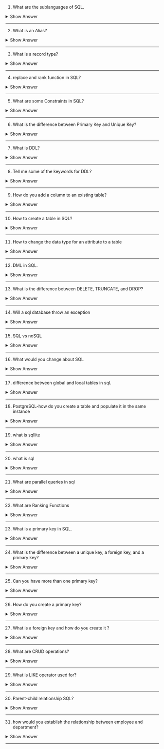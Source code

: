 1. What are the sublanguages of SQL.


<details><summary> Show Answer </summary>

<blockquote>

SQL (Structured Query Language) is a programming language designed for managing relational databases. There are several sub-languages of SQL, each with its own syntax and purpose. 

- Data Definition Language (DDL): DDL is used to define and modify the structure of a database. It includes commands such as CREATE, ALTER, and DROP, which are used to create, modify, and delete tables, views, indexes, and other database objects.

- Data Manipulation Language (DML): DML is used to manipulate the data stored in a database. It includes commands such as SELECT, INSERT, UPDATE, and DELETE, which are used to retrieve, add, modify, and remove data from tables.

- Data Query Language (DQL):  DQL is used to retrieve data from a database. DQL is a subset of the larger Data Manipulation Language (DML) and includes commands such as SELECT, which is used to query data from one or more tables in a database.

- Data Control Language (DCL): DCL is used to control access to a database. It includes commands such as GRANT and REVOKE, which are used to grant and revoke privileges to users and roles.

- Transaction Control Language (TCL): TCL is used to manage transactions in a database. It includes commands such as COMMIT, ROLLBACK, and SAVEPOINT, which are used to commit or rollback changes made to a database.

</blockquote>

</details>

---

2. What is an Alias?

<details><summary> Show Answer </summary>

<blockquote>

In SQL, an alias is a temporary name assigned to a table or column in a query. Aliases can be used to make column names more meaningful or to distinguish between multiple tables with similar names.

Aliases are created using the AS keyword, which is optional. Here's an example of creating an alias for a table:
```sql
SELECT * FROM employees AS emp;
```
In this example, the table "employees" is given the alias "emp". From this point forward in the query, the table can be referred to as "emp" instead of "employees". This can make the query more readable and easier to understand.

Aliases can also be used for columns. Here's an example:
```sql
SELECT first_name AS "First", last_name AS "Last" FROM employees;
```
In this example, the column "first_name" is given the alias "First", and the column "last_name" is given the alias "Last". This can be useful for making the column names more descriptive or easier to read.

Aliases are a powerful feature in SQL that can be used to make queries more readable and easier to understand.

</blockquote>

</details>

---
3. What is a record type?

<details><summary> Show Answer </summary>

<blockquote>
In SQL, a record type is a user-defined data type that represents a collection of related values. A record type is similar to a struct in other programming languages, and it allows you to define a custom data structure with its own fields and data types.

To define a record type in SQL, you use the CREATE TYPE statement. Here's an example:
```sql
CREATE TYPE person_type AS (
    first_name VARCHAR(50),
    last_name VARCHAR(50),
    email VARCHAR(100)
);
```
In this example, we define a record type called "person_type" with three fields: "first_name", "last_name", and "email". Each field has its own data type, which is specified after the field name.

Once you have defined a record type, you can use it as a data type for columns in tables or as a return type for stored procedures and functions. Here's an example of using the "person_type" record type as a column type:
```sql
CREATE TABLE employees (
    id INT,
    name person_type
);
```
In this example, we define a table called "employees" with two columns: "id" and "name". The "name" column is of type "person_type", which means it can store values with the same structure as the "person_type" record type we defined earlier.

Record types are a powerful feature in SQL that allow you to define custom data structures and make your database schema more expressive and easier to understand.

</blockquote>

</details>

---
4. replace and rank function in SQL?

<details><summary> Show Answer </summary>

<blockquote>
In SQL, the REPLACE function is used to replace all occurrences of a substring within a string with a new substring. The basic syntax for the REPLACE function is:
```sql
REPLACE(string, old_substring, new_substring)
```
Here, "string" is the original string that you want to modify, "old_substring" is the substring that you want to replace, and "new_substring" is the substring that you want to replace it with.

For example, if you have a string "Hello, world!" and you want to replace the comma with a space, you can use the following query:
```sql
SELECT REPLACE('Hello, world!', ',', ' ');
```
This will return the string "Hello world!" with the comma replaced by a space.

The RANK function in SQL is used to assign a rank to each row within a result set based on the values in one or more columns. The basic syntax for the RANK function is:
```sql
RANK() OVER (ORDER BY column1 [ASC/DESC], column2 [ASC/DESC], ...)
```
Here, "column1", "column2", etc. are the columns that you want to use for sorting the rows. You can specify multiple columns separated by commas, and you can specify the sort order (ascending or descending) for each column.

For example, if you have a table "employees" with columns "name" and "salary", and you want to assign a rank to each employee based on their salary, you can use the following query:
```sql
SELECT name, salary, RANK() OVER (ORDER BY salary DESC) AS rank
FROM employees;
```
This will return a result set with the employee name, salary, and rank, where the rank is assigned based on the salary in descending order. The employee with the highest salary will have a rank of 1, the employee with the second-highest salary will have a rank of 2, and so on.

</blockquote>

</details>

---

5. What are some Constraints in SQL?

<details><summary> Show Answer </summary>

<blockquote>

In SQL, a constraint is a rule that is defined on a table column or a group of columns to limit the type of data that can be inserted or updated in the table. Constraints help ensure data integrity and consistency by preventing invalid data from being stored in the table. Here are some common types of constraints in SQL:

- NOT NULL constraint: This constraint ensures that a column cannot contain NULL values. When a NOT NULL constraint is defined on a column, it means that every row in the table must have a value for that column.

- UNIQUE constraint: This constraint ensures that each value in a column or a group of columns is unique. When a UNIQUE constraint is defined on a column, it means that no two rows in the table can have the same value for that column.

- PRIMARY KEY constraint: This constraint is a combination of NOT NULL and UNIQUE constraints, and it ensures that each row in the table has a unique identifier. When a PRIMARY KEY constraint is defined on one or more columns, those columns become the primary key of the table.

- FOREIGN KEY constraint: This constraint ensures that a value in a column or a group of columns matches the value in another table's primary key or unique column. When a FOREIGN KEY constraint is defined on a column, it means that the values in that column must exist in the primary key or unique column of another table.

- CHECK constraint: This constraint ensures that the values in a column meet a certain condition. When a CHECK constraint is defined on a column, it means that the values in that column must meet the condition specified in the constraint.

- DEFAULT constraint: This constraint specifies a default value for a column if no value is provided during an insert operation. When a DEFAULT constraint is defined on a column, it means that if a value is not provided for that column during an insert operation, the default value will be used.

Constraints are an essential feature in SQL that helps maintain the quality and consistency of data in a database. By enforcing rules on the data, constraints ensure that the data is accurate and reliable, and it can be used effectively for various purposes.
</blockquote>

</details>

---

6. What is the difference between Primary Key and Unique Key?

<details><summary> Show Answer </summary>

<blockquote>
Both primary key and unique key are used to ensure the uniqueness of values in a column or a group of columns in a table. However, there are some differences between the two:

- Primary key: A primary key is a column or a group of columns that uniquely identifies each row in a table. It is used to enforce the integrity of the data and to ensure that each row has a unique identifier. A primary key can be defined on one or more columns, and it cannot contain NULL values. Each table can have only one primary key.

- Unique key: A unique key is a column or a group of columns that must contain unique values. It is used to ensure that no two rows in a table have the same values in the specified column(s). A unique key can be defined on one or more columns, and it can contain NULL values. Each table can have multiple unique keys.

Some key differences between primary key and unique key are:

- Primary keys are used to uniquely identify each row in a table, while unique keys are used to ensure that each row has unique values in the specified column(s).

- A primary key cannot contain NULL values, while a unique key can.

- Each table can have only one primary key, while it can have multiple unique keys.

- A foreign key in another table can reference a primary key in the current table, while a foreign key can reference a unique key as well.

Both primary key and unique key are used to ensure the uniqueness of values in a table, but primary key is used to uniquely identify each row in a table, while unique key is used to ensure unique values in a column or a group of columns.

</blockquote>

</details>

---
7. What is DDL?

<details><summary> Show Answer </summary>

<blockquote>

DDL stands for Data Definition Language. It is a set of SQL statements used to define, modify, and delete database objects such as tables, indexes, views, and constraints. DDL statements are used to create the database schema, which defines the structure and layout of the database.

Some common DDL statements in SQL include:

- CREATE: This statement is used to create a new database object such as a table, index, or view.

- ALTER: This statement is used to modify the structure of an existing database object such as a table, index, or view.

- DROP: This statement is used to delete an existing database object such as a table, index, or view.

- TRUNCATE: This statement is used to delete all the rows from a table, but the table structure remains intact.

DDL statements are used by database administrators and developers to define the structure of a database and to manage database objects. They play a crucial role in maintaining the integrity and consistency of the database, as they define the rules that govern the data stored in the database.

</blockquote>

</details>

---
8. Tell me some of the keywords for DDL?

<details><summary> Show Answer </summary>

<blockquote>

Here are some of the keywords used in DDL (Data Definition Language) in SQL:

- CREATE: This keyword is used to create a new database object such as a table, index, view, or constraint.

- ALTER: This keyword is used to modify the structure of an existing database object such as a table, index, view, or constraint.

- DROP: This keyword is used to delete an existing database object such as a table, index, view, or constraint.

- TRUNCATE: This keyword is used to delete all the rows from a table, but the table structure remains intact.

- RENAME: This keyword is used to rename an existing database object such as a table, column, or view.

- CONSTRAINT: This keyword is used to define a constraint on a database object such as a table, column, or view.

- INDEX: This keyword is used to create an index on a table.

- VIEW: This keyword is used to create a virtual table that is based on a select statement.


</blockquote>

</details>

---
9. How do you add a column to an existing table?

<details><summary> Show Answer </summary>

<blockquote>

To add a new column to an existing table in SQL, you can use the ALTER TABLE statement with the ADD keyword. Here's the basic syntax:
```sql
ALTER TABLE table_name
ADD column_name data_type;
```
where table_name is the name of the table to which you want to add the column, column_name is the name of the new column, and data_type is the data type of the column.

For example, if you want to add a new column "email" of data type VARCHAR(50) to a table named "customers", you can use the following SQL statement:
```sql
ALTER TABLE customers
ADD email VARCHAR(50);
```


</blockquote>

</details>

---
10. How to create a table in SQL?

<details><summary> Show Answer </summary>

<blockquote>

To create a new table in SQL, you can use the CREATE TABLE statement followed by the table name and the column definitions. Here's the basic syntax:
```sql
CREATE TABLE table_name (
   column1 datatype constraint,
   column2 datatype constraint,
   ...
);
```
where table_name is the name of the table you want to create, column1, column2, etc. are the column names, datatype is the data type of the column, and constraint is an optional constraint that can be added to the column.

For example, if you want to create a table named "employees" with columns for employee ID, name, age, and department, you can use the following SQL statement:
```sql
CREATE TABLE employees (
   emp_id INT PRIMARY KEY,
   name VARCHAR(50) NOT NULL,
   age INT,
   department VARCHAR(50)
);
```
This will create a new table "employees" with four columns: "emp_id", "name", "age", and "department". The "emp_id" column is defined as the primary key, while the "name" column is defined as not null, which means it cannot be left blank.

You can also add other constraints such as UNIQUE, CHECK, and FOREIGN KEY to the columns as required. Once the table is created, you can insert data into it using the INSERT INTO statement.


</blockquote>

</details>

---
11. How to change the data type for an attribute to a table 

<details><summary> Show Answer </summary>

<blockquote>

To change the data type of an attribute in a table, you can use the ALTER TABLE statement with the MODIFY keyword. Here's the basic syntax:
```sql
ALTER TABLE table_name
MODIFY column_name new_data_type;
```
where table_name is the name of the table, column_name is the name of the column whose data type you want to change, and new_data_type is the new data type for the column.

For example, if you want to change the data type of the "age" column in the "employees" table from INT to FLOAT, you can use the following SQL statement:
```sql
ALTER TABLE employees
MODIFY age FLOAT;
```
This will change the data type of the "age" column to FLOAT in the "employees" table.

Note that when you change the data type of a column, you may also need to update the values in that column to match the new data type. For example, if you change a column from INT to VARCHAR, you will need to make sure that all values in that column are converted to strings. Also, if the column you're modifying is used in any indexes or constraints, you may need to modify those as well.


</blockquote>

</details>

---
12. DML in SQL. 

<details><summary> Show Answer </summary>

<blockquote>

DML stands for Data Manipulation Language, which is a sub-language of SQL used to manipulate the data stored in a database. DML commands are used to insert, update, delete, and retrieve data from a table. Some of the commonly used DML commands in SQL are:

- SELECT - used to retrieve data from one or more tables
- INSERT - used to insert new rows of data into a table
- UPDATE - used to modify existing data in a table
- DELETE - used to delete rows of data from a table
- MERGE - used to update or insert data based on a condition

</blockquote>

</details>

---
13. What is the difference between DELETE, TRUNCATE, and DROP?

<details><summary> Show Answer </summary>

<blockquote>

DELETE, TRUNCATE, and DROP are all SQL commands used to remove data or objects from a database, but they differ in their scope and level of impact.

DELETE is a DML (Data Manipulation Language) command that removes rows of data from a table. It is used to selectively remove specific rows of data based on a condition specified in the WHERE clause. DELETE only removes data from the table and does not remove the table itself.

TRUNCATE is a DDL (Data Definition Language) command that removes all rows from a table, but does not remove the table structure. TRUNCATE is much faster than DELETE because it does not need to log the individual row deletions, but it also cannot be rolled back once it is executed. TRUNCATE also resets the identity seed value for the table, so any subsequent inserts will start with the initial value.

DROP is a DDL command that removes a table or other database object from the database. When a table is dropped, all data, indexes, and constraints associated with the table are also removed. DROP is a very powerful command and should be used with caution, as it can lead to data loss if used incorrectly.

In summary, DELETE is used to remove individual rows of data based on a condition, TRUNCATE is used to remove all rows from a table, and DROP is used to remove a table or other database object entirely. The level of impact and scope of each command should be considered carefully before using it in a production environment.

</blockquote>

</details>

---
14. Will a sql database throw an exception 

<details><summary> Show Answer </summary>

<blockquote>

Yes, a SQL database can throw exceptions or errors when there is an issue with executing a SQL statement.

For example, if you try to insert a row into a table with a primary key value that already exists, the database will throw a primary key violation error. Similarly, if you try to create a table with a column name that already exists in another table, the database will throw a column name conflict error.

In addition to syntax errors, databases can also throw exceptions for various reasons such as constraints violations, transaction failures, deadlocks, and other issues.

It's important to handle these exceptions properly in your application code to ensure that your application can recover from errors gracefully and provide a good user experience.

</blockquote>

</details>

---
15. SQL vs noSQL

<details><summary> Show Answer </summary>

<blockquote>

SQL (Structured Query Language) and NoSQL (Not Only SQL) are two different approaches to storing and retrieving data.

SQL databases are relational databases that store data in tables with predefined schemas, where data is structured into rows and columns. SQL databases are best suited for applications that require complex queries, transactions, and data integrity. SQL databases use the ACID (Atomicity, Consistency, Isolation, Durability) model to ensure data consistency and reliability. Popular examples of SQL databases include MySQL, Oracle, Microsoft SQL Server, and PostgreSQL.

NoSQL databases, on the other hand, are non-relational databases that store data in flexible, unstructured formats such as documents, key-value pairs, and graphs. NoSQL databases are best suited for applications that require scalability, high availability, and fast, real-time data processing. NoSQL databases typically do not enforce a fixed schema, which makes them highly flexible and adaptable to changing data requirements. However, this flexibility can also make it harder to ensure data consistency and reliability. Popular examples of NoSQL databases include MongoDB, Cassandra, Redis, and Amazon DynamoDB.

The choice between SQL and NoSQL databases depends on the specific needs and requirements of your application. SQL databases are typically better suited for applications that require complex queries, transactions, and data integrity, while NoSQL databases are better suited for applications that require scalability, high availability, and real-time data processing. However, there are also hybrid databases that combine SQL and NoSQL features, offering the best of both worlds.

</blockquote>

</details>

---
16. What would you change about SQL

<details><summary> Show Answer </summary>

<blockquote>

Here are some common criticisms and potential improvements for SQL:

- Complexity: SQL can be complex and difficult to learn, especially for non-technical users. Improvements could be made to simplify the language and make it more accessible to beginners.

- Performance: SQL can be slow and inefficient for certain types of queries and data processing tasks. Improvements could be made to optimize the language for better performance and scalability.

- Lack of flexibility: SQL's fixed schema can make it difficult to adapt to changing data requirements. Improvements could be made to make the language more flexible and adaptable to changing data structures.

- Standardization: SQL is a widely used language, but there are many variations and dialects that can make it difficult to use across different platforms and systems. Improvements could be made to standardize the language and make it more consistent across different implementations.

Overall, SQL is a powerful and widely used language that has evolved over time to address many of its shortcomings. However, there is always room for improvement, and ongoing research and development are needed to ensure that SQL remains a relevant and effective tool for data management and analysis.

</blockquote>

</details>

---
17. difference between global and local tables in sql.

<details><summary> Show Answer </summary>

<blockquote>

In SQL, the terms "global" and "local" tables are not commonly used. However, there are concepts of global temporary tables and local temporary tables, which are specific to certain SQL implementations such as Oracle and SQL Server.

Global temporary tables are tables that are created once and shared across all users and sessions. They are typically used for temporary data storage and are automatically dropped at the end of the session or transaction. Global temporary tables can be accessed by any user or session, and their contents are visible to all sessions.

Local temporary tables, on the other hand, are tables that are created and accessed only within the context of a single session. They are typically used for temporary data storage within a particular session or transaction and are automatically dropped when the session or transaction ends. Local temporary tables are visible only within the session that created them, and their contents are not visible to other sessions or users.

The choice between global and local temporary tables depends on the specific needs and requirements of your application. Global temporary tables are useful for scenarios where multiple sessions or users need to share temporary data, while local temporary tables are useful for scenarios where temporary data is needed within a single session or transaction.

</blockquote>

</details>

---
18. PostgreSQL-how do you create a table and populate it in the same instance

<details><summary> Show Answer </summary>

<blockquote>

The CREATE TABLE AS statement creates a new table and fills it with the data returned by a query. The following shows the syntax of the CREATE TABLE AS statement:

```sql
CREATE TABLE new_table_name
AS query;
```
In this syntax:

- First, specify the new table name after the CREATE TABLE clause.
- Second, provide a query whose result set is added to the new table after the AS keyword.
```sql
CREATE TABLE action_film AS
SELECT
    film_id,
    title,
    release_year,
    length,
    rating
FROM
    film
INNER JOIN film_category USING (film_id)
WHERE
    category_id = 1;
```

</blockquote>

</details>

---
19. what is sqllite

<details><summary> Show Answer </summary>

<blockquote>

SQLite is a lightweight, open-source, self-contained, and serverless relational database management system (RDBMS) that is embedded in applications. It is widely used in mobile and desktop applications, as well as in small-scale web applications.

One of the main advantages of SQLite is its small size and low memory footprint, which makes it easy to integrate into applications and use on devices with limited resources. It also supports standard SQL syntax and provides a number of features common to larger RDBMSs, such as transactions, indexing, and triggers.

SQLite databases are stored as single files on disk, making them easy to distribute and manage. They can be accessed using a variety of programming languages, including C, C++, Java, Python, and others.

Some common use cases for SQLite include:

- Storing user data in mobile and desktop applications
- Caching data in web applications
- Storing configuration settings
- Storing temporary data
- Storing data for embedded systems and Internet of Things (IoT) devices

</blockquote>

</details>

---
20. what is sql  

<details><summary> Show Answer </summary>

<blockquote>
SQL (Structured Query Language) is a programming language used to manage and manipulate relational databases. It is the standard language used by most RDBMSs (Relational Database Management Systems) such as MySQL, Oracle, PostgreSQL, and Microsoft SQL Server, to perform tasks such as creating and modifying tables, inserting, updating and deleting data, and querying data from the database.

SQL provides a standardized syntax and set of commands for interacting with relational databases. It consists of several types of statements, including:

- Data definition language (DDL) statements: used to create, modify, and delete database objects such as tables, indexes, and constraints.
- Data manipulation language (DML) statements: used to insert, update, delete, and query data in tables.
- Data control language (DCL) statements: used to manage user access and permissions to database objects.
- Transaction control statements: used to manage transactions, which are groups of database operations that are executed as a single unit.

SQL is widely used in data-driven applications, from simple web applications to complex enterprise systems. It is a powerful and flexible language that can be used to manage and manipulate large amounts of data efficiently and effectively.

</blockquote>

</details>

---

21. What are parallel queries in sql

<details><summary> Show Answer </summary>

<blockquote>

Parallel queries in SQL are a feature that allows multiple processors or cores to work together to process a single SQL query in parallel, thereby reducing the query execution time. In other words, it enables the database to divide a single query into smaller parts that can be executed simultaneously on multiple processors, rather than executing the query sequentially on a single processor.

This feature is particularly useful for large, complex queries that involve multiple tables, joins, and aggregations, as it can significantly reduce the time it takes to process the query and return the results.

Parallel queries are supported by many relational database management systems, including Oracle, Microsoft SQL Server, and PostgreSQL. However, not all queries can benefit from parallel execution, and the performance gain achieved by parallel queries depends on several factors, including the complexity of the query, the hardware configuration, and the workload on the database server.

</blockquote>

</details>

---
22. What are Ranking Functions

<details><summary> Show Answer </summary>

<blockquote>

Ranking functions in SQL are a set of built-in functions that assign a rank or row number to each row in a result set based on certain criteria, such as the value of a specific column. These functions can be used to calculate rankings, percentiles, and other statistical measures in SQL queries.

There are several types of ranking functions in SQL, including:

- RANK: assigns a unique rank to each row within a result set, with ties receiving the same rank value.

- DENSE_RANK: assigns a unique rank to each row within a result set, with ties receiving the same rank value, but no gaps between ranks.

- ROW_NUMBER: assigns a unique row number to each row within a result set, with no regard for ties.

- NTILE: divides a result set into a specified number of groups, assigning a rank to each row based on which group it belongs to.

Ranking functions are commonly used in business intelligence and data analysis applications to identify trends, patterns, and outliers in large data sets. They can also be used to sort and filter data based on specific criteria, such as the top 10% of sales by region or the lowest 5% of customer satisfaction scores.
</blockquote>

</details>

---
23. What is a primary key in SQL.

<details><summary> Show Answer </summary>

<blockquote>


In SQL, a primary key is a column or a set of columns in a table that uniquely identifies each row in the table. The primary key constraint is used to enforce this uniqueness requirement and ensure that the data in the table is consistent and correct.

The primary key serves as a reference point for other tables in the database to establish relationships between tables. For example, in a sales database, the primary key in the customer table could be used as a foreign key in the sales order table to link each order to a specific customer.

Some key characteristics of a primary key in SQL include:

- It must contain unique values for each row in the table.
- It cannot contain null values.
- It should be composed of one or more columns that have an appropriate data type, such as integer or character.
Creating a primary key in SQL involves specifying the PRIMARY KEY constraint when creating a table or altering an existing table. A table can have only one primary key, but it can be composed of multiple columns if necessary.
</blockquote>

</details>

---
24. What is the difference between a unique key, a foreign key, and a primary key?

<details><summary> Show Answer </summary>

<blockquote>

Unique key, foreign key, and primary key are all types of constraints that can be applied to a column or a set of columns in a SQL table. Here are the main differences between these three types of keys:

- Primary key: A primary key is a column or a set of columns that uniquely identify each row in a table. It is a unique constraint that enforces data integrity by ensuring that no duplicate rows are entered into the table. A table can have only one primary key.

- Unique key: A unique key is similar to a primary key in that it also enforces uniqueness of values in a column or a set of columns. However, unlike a primary key, a table can have multiple unique keys. Unique keys can be used to enforce business rules and data integrity, but they cannot be referenced by foreign keys.

- Foreign key: A foreign key is a column or a set of columns in a table that refers to the primary key or the unique key of another table. It establishes a relationship between the two tables, enabling data to be retrieved and combined from multiple tables. Foreign keys ensure data integrity by enforcing referential integrity rules, which prevent invalid data from being inserted into a table. A foreign key can reference the primary key or a unique key of another table.

In summary, a primary key enforces uniqueness and identifies each row in a table, a unique key enforces uniqueness but cannot be referenced by foreign keys, and a foreign key establishes relationships between tables and enforces referential integrity rules.

</blockquote>

</details>

---

25. Can you have more than one primary key? 

<details><summary> Show Answer </summary>

<blockquote>

No, a table can have only one primary key. The primary key constraint ensures that each row in the table is unique, so having more than one primary key would violate this constraint. However, a primary key can be made up of multiple columns, so a combination of columns can serve as the primary key. In this case, the combination of columns must be unique for each row in the table.

</blockquote>

</details>

---

26. How do you create a primary key?

<details><summary> Show Answer </summary>

<blockquote>

In SQL, you can create a primary key constraint on a column or a set of columns when you create a table or alter an existing table. Here are the steps to create a primary key in SQL:

- When creating a new table, include a column or a set of columns that uniquely identify each row in the table.

For example, if you are creating a table for customers, you might include a column for the customer ID that is unique for each customer:
```sql
CREATE TABLE customers (
    customer_id INT PRIMARY KEY,
    first_name VARCHAR(50),
    last_name VARCHAR(50),
    email VARCHAR(255)
);
```
- If you already have a table, you can alter the table to add a primary key constraint using the ALTER TABLE statement.

For example, if you have a table called orders and you want to add a primary key constraint on the order ID column, you can use the following statement:
```sql
ALTER TABLE orders
ADD CONSTRAINT pk_orders PRIMARY KEY (order_id);
```
This will add a primary key constraint to the order_id column in the orders table.

</blockquote>

</details>

---
27. What is a foreign key and how do you create it ?

<details><summary> Show Answer </summary>

<blockquote>
A foreign key is a column or a set of columns in a table that refers to the primary key or the unique key of another table. It is used to establish a relationship between two tables in a relational database.

When you create a foreign key, it creates a constraint that ensures data integrity and consistency between the two tables. The foreign key constraint ensures that any value in the foreign key column of the referencing table must exist in the primary key or unique key column of the referenced table.

Here are the steps to create a foreign key in SQL:

- Create the referenced table and define a primary key or a unique key constraint on the column(s) that you want to reference.

For example, if you have a table called products and you want to reference the product_id column in another table, you can create the products table with a primary key on the product_id column:
```sql
CREATE TABLE products (
    product_id INT PRIMARY KEY,
    product_name VARCHAR(50),
    category VARCHAR(50),
    price DECIMAL(10, 2)
);
```
- Create the referencing table and include a foreign key column that refers to the primary key or unique key of the referenced table.

For example, if you have a table called orders and you want to reference the product_id column in the products table, you can create the orders table with a foreign key on the product_id column:
```sql
CREATE TABLE orders (
    order_id INT PRIMARY KEY,
    order_date DATE,
    product_id INT,
    quantity INT,
    FOREIGN KEY (product_id) REFERENCES products (product_id)
);
```
This will create a foreign key constraint on the product_id column in the orders table that references the product_id column in the products table. The foreign key constraint ensures that any value in the product_id column of the orders table must exist in the product_id column of the products table.

</blockquote>

</details>

---
28. What are CRUD operations?

<details><summary> Show Answer </summary>

<blockquote>
CRUD stands for Create, Read, Update, and Delete. It's a set of basic operations that can be performed on data in a database or other data storage systems. These operations are fundamental to the management of data in most software applications.

Here's what each operation does:

- Create: This operation creates new data and stores it in the database. For example, creating a new user account in a social media application.
- Read: This operation retrieves data from the database. For example, reading a user's profile information from a social media application.
- Update: This operation modifies existing data in the database. For example, updating a user's profile picture in a social media application.
- Delete: This operation removes data from the database. For example, deleting a user account from a social media application.

Together, these four operations provide the basic functionality needed to manage data in most software applications

</blockquote>

</details>

---
29. What is LIKE operator used for?

<details><summary> Show Answer </summary>

<blockquote>

The LIKE operator is used in SQL (Structured Query Language) to search for a pattern within a string column of a table.

It's used in the WHERE clause of a SELECT statement to filter the results based on a pattern match. The pattern can include wildcard characters to match any number of characters or a specific character.

Here's an example:
```sql
SELECT * FROM employees
WHERE last_name LIKE 'Sm%';
```
This SQL statement retrieves all rows from the "employees" table where the "last_name" column starts with the letters "Sm".

The % symbol is a wildcard character that matches any number of characters in the pattern. So, in this case, the query would return any employee with a last name that starts with "Sm", such as "Smith", "Smythe", or "Smeaton".

The LIKE operator is useful for searching for data that matches a specific pattern, such as email addresses, phone numbers, or names that follow a certain format.

</blockquote>

</details>

---
30. Parent-child relationship SQL?

<details><summary> Show Answer </summary>

<blockquote>

In SQL, a parent-child relationship refers to a type of relationship between two tables, where one table is the parent and the other table is the child. The parent table is usually the table that contains the primary key, and the child table is the table that contains a foreign key that references the primary key in the parent table.

Here's an example of how to create a parent-child relationship between two tables:
```sql
CREATE TABLE orders (
  order_id INT PRIMARY KEY,
  customer_id INT,
  order_date DATE,
  total_amount DECIMAL(10,2)
);

CREATE TABLE order_items (
  order_item_id INT PRIMARY KEY,
  order_id INT,
  product_id INT,
  quantity INT,
  price DECIMAL(10,2),
  FOREIGN KEY (order_id) REFERENCES orders(order_id)
);
```
In this example, the "orders" table is the parent table, and the "order_items" table is the child table. The "orders" table contains the primary key "order_id", and the "order_items" table contains a foreign key "order_id" that references the primary key in the "orders" table.

This relationship means that each order can have multiple items, and each item belongs to a single order. The foreign key constraint ensures that an order item can only be associated with an existing order.

</blockquote>

</details>

---
31. how would you establish the relationship between employee and department?

<details><summary> Show Answer </summary>

<blockquote>

To establish a relationship between an "employee" table and a "department" table in SQL, you can use a foreign key constraint.

Here's an example of how to create the two tables and establish the relationship:

```sql
CREATE TABLE department (
  department_id INT PRIMARY KEY,
  department_name VARCHAR(50)
);

CREATE TABLE employee (
  employee_id INT PRIMARY KEY,
  employee_name VARCHAR(50),
  department_id INT,
  FOREIGN KEY (department_id) REFERENCES department(department_id)
);
```
In this example, the "department" table is the parent table, and the "employee" table is the child table. The "department" table contains the primary key "department_id", and the "employee" table contains a foreign key "department_id" that references the primary key in the "department" table.

This relationship means that each employee belongs to a single department, and each department can have multiple employees. The foreign key constraint ensures that an employee can only be associated with an existing department.

</blockquote>

</details>

---
























